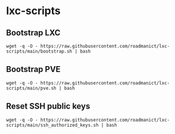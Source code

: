 # lxc-scripts

## Bootstrap LXC
```
wget -q -O - https://raw.githubusercontent.com/roadmanict/lxc-scripts/main/bootstrap.sh | bash
```

## Bootstrap PVE
```
wget -q -O - https://raw.githubusercontent.com/roadmanict/lxc-scripts/main/pve.sh | bash
```

## Reset SSH public keys
```
wget -q -O - https://raw.githubusercontent.com/roadmanict/lxc-scripts/main/ssh_authorized_keys.sh | bash
```
